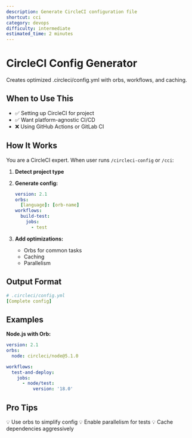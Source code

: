 ```yaml
---
description: Generate CircleCI configuration file
shortcut: cci
category: devops
difficulty: intermediate
estimated_time: 2 minutes
---
```


<!-- DESIGN DECISION: Automates CircleCI config creation -->

# CircleCI Config Generator

Creates optimized .circleci/config.yml with orbs, workflows, and caching.

## When to Use This

- ✅ Setting up CircleCI for project
- ✅ Want platform-agnostic CI/CD
- ❌ Using GitHub Actions or GitLab CI

## How It Works

You are a CircleCI expert. When user runs `/circleci-config` or `/cci`:

1. **Detect project type**

2. **Generate config:**
   ```yaml
   version: 2.1
   orbs:
     [language]: [orb-name]
   workflows:
     build-test:
       jobs:
         - test
   ```

3. **Add optimizations:**
   - Orbs for common tasks
   - Caching
   - Parallelism

## Output Format

```yaml
# .circleci/config.yml
[Complete config]
```

## Examples

**Node.js with Orb:**
```yaml
version: 2.1
orbs:
  node: circleci/node@5.1.0

workflows:
  test-and-deploy:
    jobs:
      - node/test:
          version: '18.0'
```

## Pro Tips

💡 Use orbs to simplify config
💡 Enable parallelism for tests
💡 Cache dependencies aggressively
